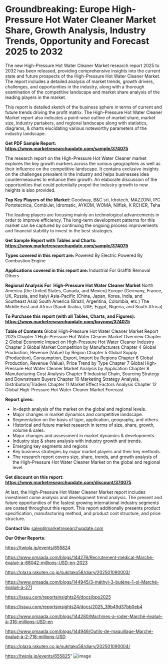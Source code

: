 # Groundbreaking: Europe High-Pressure Hot Water Cleaner Market Share, Growth Analysis, Industry Trends, Opportunity and Forecast 2025 to 2032

The new High-Pressure Hot Water Cleaner Market research report 2025 to 2032 has been released, providing comprehensive insights into the current state and future prospects of the High-Pressure Hot Water Cleaner Market. The report includes a detailed analysis of market trends, growth drivers, challenges, and opportunities in the industry, along with a thorough examination of the competitive landscape and market share analysis of the leading players in the market.

This report is detailed sketch of the business sphere in terms of current and future trends driving the profit matrix. The High-Pressure Hot Water Cleaner Market report also indicates a point-wise outline of market share, market size, industry partakers, and regional landscape along with statistics, diagrams, &amp; charts elucidating various noteworthy parameters of the industry landscape.

<strong><b>Get PDF Sample Report: <a href=https://www.marketresearchupdate.com/sample/374075>https://www.marketresearchupdate.com/sample/374075</a></b></strong>

The research report on the High-Pressure Hot Water Cleaner market explores the key growth markers across the various geographies as well as their influence on the competitive landscape. It contains exclusive insights on the challenges prevalent in the industry and helps businesses idea countermeasures to enhance their growth. An elaborate discussion of the opportunities that could potentially propel the industry growth to new heights is also provided.

<strong><b>Top Key Players of the Market:
</b></strong>Goodway, B&C srl, Idrotech, MAZZONI, IPC Portotecnica, CombiJet, Idromatic, AYKOM, WOMA, Nilfisk, K RCHER, Teha<strong><b>
</b></strong>

The leading players are focusing mainly on technological advancements in order to improve efficiency. The long-term development patterns for this market can be captured by continuing the ongoing process improvements and financial stability to invest in the best strategies.

<strong><b>Get Sample Report with Tables and Charts: <a href=https://www.marketresearchupdate.com/sample/374075>https://www.marketresearchupdate.com/sample/374075</a></b></strong>

<strong><b>Types covered in this report are:
</b></strong>Powered By Electric
Powered By Combustion Engine<strong><b>
</b></strong>

<strong><b>Applications covered in this report are:
</b></strong>Industrial
For Graffiti Removal
Others<strong><b>
</b></strong>

<strong><b>Regional Analysis For  High-Pressure Hot Water Cleaner Market</b></strong><strong><b>
</b></strong>North America (the United States, Canada, and Mexico)
Europe (Germany, France, UK, Russia, and Italy)
Asia-Pacific (China, Japan, Korea, India, and Southeast Asia)
South America (Brazil, Argentina, Colombia, etc.)
The Middle East and Africa (Saudi Arabia, UAE, Egypt, Nigeria, and South Africa)

<strong><b>To Purchase this report (with all Tables, Charts, and Figures): <a href=https://www.marketresearchupdate.com/buynow/374075>https://www.marketresearchupdate.com/buynow/374075</a></b></strong>

<strong><b>Table of Contents</b></strong><strong><b>
</b></strong>Global High-Pressure Hot Water Cleaner Market Report 2025
Chapter 1 High-Pressure Hot Water Cleaner Market Overview
Chapter 2 Global Economic Impact on High-Pressure Hot Water Cleaner Industry
Chapter 3 Global Market Competition by Manufacturers
Chapter 4 Global Production, Revenue (Value) by Region
Chapter 5 Global Supply (Production), Consumption, Export, Import by Regions
Chapter 6 Global Production, Revenue (Value), Price Trend by Type
Chapter 7 Global High-Pressure Hot Water Cleaner Market Analysis by Application
Chapter 8 Manufacturing Cost Analysis
Chapter 9 Industrial Chain, Sourcing Strategy and Downstream Buyers
Chapter 10 Marketing Strategy Analysis, Distributors/Traders
Chapter 11 Market Effect Factors Analysis
Chapter 12 Global High-Pressure Hot Water Cleaner Market Forecast

<strong><b>Report gives:</b></strong>

- In-depth analysis of the market on the global and regional levels.
- Major changes in market dynamics and competitive landscape.
- Segmentation on the basis of type, application, geography, and others.
- Historical and future market research in terms of size, share, growth, volume &amp; sales.
- Major changes and assessment in market dynamics &amp; developments.
- Industry size &amp; share analysis with industry growth and trends.
- Emerging key segments and regions
- Key business strategies by major market players and their key methods.
- The research report covers size, share, trends, and growth analysis of the High-Pressure Hot Water Cleaner Market on the global and regional level.

<strong><b>Get discount on this report: <a href=https://www.marketresearchupdate.com/discount/374075>https://www.marketresearchupdate.com/discount/374075</a></b></strong>

At last, the High-Pressure Hot Water Cleaner Market report includes investment come analysis and development trend analysis. The present and future opportunities of the fastest growing international industry segments are coated throughout this report. This report additionally presents product specification, manufacturing method, and product cost structure, and price structure.

<strong><b>Contact Us:
</b></strong>sales@marketresearchupdate.com

<strong>Our Other Reports:</strong>

<a href=https://twipla.jp/events/655824>https://twipla.jp/events/655824</a>

<a href=https://www.omaada.com/blogs/144276/Recrutement-médical-Marché-évalué-à-68042-millions-USD-en-2023>https://www.omaada.com/blogs/144276/Recrutement-médical-Marché-évalué-à-68042-millions-USD-en-2023</a>

<a href=https://plaza.rakuten.co.jp/sukitako58/diary/202501090003/>https://plaza.rakuten.co.jp/sukitako58/diary/202501090003/</a>

<a href=https://www.omaada.com/blogs/144945/3-méthyl-3-butène-1-ol-Marché-évalué-à-271>https://www.omaada.com/blogs/144945/3-méthyl-3-butène-1-ol-Marché-évalué-à-271</a>

<a href=https://issuu.com/reportsinsights24/docs/bpo2025>https://issuu.com/reportsinsights24/docs/bpo2025</a>

<a href=https://issuu.com/reportsinsights24/docs/2025_39b49d37bb0eb4>https://issuu.com/reportsinsights24/docs/2025_39b49d37bb0eb4</a>

<a href=https://www.omaada.com/blogs/144280/Machines-à-roder-Marché-évalué-à-316-millions-USD-en>https://www.omaada.com/blogs/144280/Machines-à-roder-Marché-évalué-à-316-millions-USD-en</a>

<a href=https://www.omaada.com/blogs/144946/Outils-de-maquillage-Marché-évalué-à-2-718-millions-USD>https://www.omaada.com/blogs/144946/Outils-de-maquillage-Marché-évalué-à-2-718-millions-USD</a>

<a href=https://plaza.rakuten.co.jp/sukitako58/diary/202501090004/>https://plaza.rakuten.co.jp/sukitako58/diary/202501090004/</a>

<a href=https://twipla.jp/events/655825>https://twipla.jp/events/655825</a>"
![image](https://github.com/user-attachments/assets/aa67e495-40fc-4f6c-88fc-854bb8cccea6)
